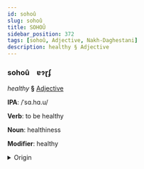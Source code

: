 ```yaml
---
id: sohoû
slug: sohoû
title: SOHOÛ
sidebar_position: 372
tags: [sohoû, Adjective, Nakh-Daghestani]
description: healthy § Adjective
---
```


### sohoû&emsp;<span kind="abugida">ɐɂɽʄ</span>

*healthy* **§** [Adjective](../../tags/Adjective)

**IPA**: /ˈsɑ.hɑ.u/

**Verb**: to be healthy

**Noun**: healthiness

**Modifier**: healthy

<details>
    <summary>Origin</summary>
    Avar сахав saxaw [saχaw]<br/>
    <em>Nakh-Daghestani Language Family</em>
</details>